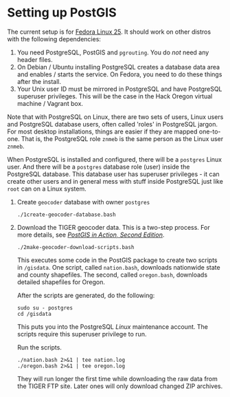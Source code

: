 # Setting up PostGIS

The current setup is for [Fedora Linux 25](https://fedoraproject.org/). It should work on other distros with the following dependencies:

1. You need PostgreSQL, PostGIS and `pgrouting`. You do *not* need any header files.
2. On Debian / Ubuntu installing PostgreSQL creates a database data area and enables / starts the service. On Fedora, you need to do these things after the install.
3. Your Unix user ID must be mirrored in PostgreSQL and have PostgreSQL superuser privileges. This will be the case in the Hack Oregon virtual machine / Vagrant box.

Note that with PostgreSQL on Linux, there are two sets of users, Linux users and PostgreSQL database users, often called 'roles' in PostgreSQL jargon. For most desktop installations, things are easier if they are mapped one-to-one. That is, the PostgreSQL role `znmeb` is the same person as the Linux user `znmeb`.

When PostgreSQL is installed and configured, there will be a `postgres` Linux user. And there will be a `postgres` database role (user) inside the PostgreSQL database. This database user has superuser privileges - it can create other users and in general mess with stuff inside PostgreSQL just like `root` can on a Linux system.

1. Create `geocoder` database with owner `postgres`
      ```
      ./1create-geocoder-database.bash
      ```

2. Download the TIGER geocoder data. This is a two-step process. For more details, see [_PostGIS in Action, Second Edition_](http://www.manning.com/obe2/).
	```
	./2make-geocoder-download-scripts.bash
	```
	This executes some code in the PostGIS package to create two scripts in `/gisdata`. One script, called `nation.bash`, downloads nationwide state and county shapefiles. The second, called `oregon.bash`, downloads detailed shapefiles for Oregon.

	After the scripts are generated, do the following:
	```
	sudo su - postgres
	cd /gisdata
	```
	This puts you into the PostgreSQL _Linux_ maintenance account. The scripts require this superuser privilege to run.

	Run the scripts.
	```
	./nation.bash 2>&1 | tee nation.log
	./oregon.bash 2>&1 | tee oregon.log
	```
	They will run longer the first time while downloading the raw data from the TIGER FTP site. Later ones will only download changed ZIP archives.
